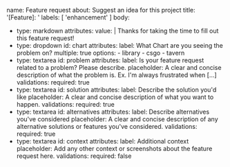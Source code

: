 name: Feature request
about: Suggest an idea for this project
title: '[Feature]: '
labels: [ 'enhancement' ]
body:
  - type: markdown
    attributes:
      value: |
        Thanks for taking the time to fill out this feature request!
  - type: dropdown
    id: chart
    attributes:
      label: What Chart are you seeing the problem on?
      multiple: true
      options:
        - library
        - csgo
        - tavern
  - type: textarea
    id: problem
    attributes:
      label: Is your feature request related to a problem? Please describe.
      placeholder: A clear and concise description of what the problem is. Ex. I'm always frustrated when [...]
    validations:
      required: true
  - type: textarea
    id: solution
    attributes:
      label: Describe the solution you'd like
      placeholder: A clear and concise description of what you want to happen.
    validations:
      required: true
  - type: textarea
    id: alternatives
    attributes:
      label: Describe alternatives you've considered
      placeholder: A clear and concise description of any alternative solutions or features you've considered.
    validations:
      required: true
  - type: textarea
    id: context
    attributes:
      label: Additional context
      placeholder: Add any other context or screenshots about the feature request here.
    validations:
      required: false